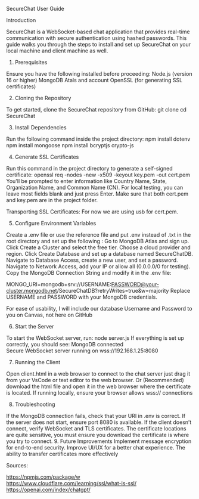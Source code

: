SecureChat User Guide




Introduction


SecureChat is a WebSocket-based chat application that provides real-time communication with secure authentication using hashed passwords. This guide walks you through the steps to install and set up SecureChat on your local machine and client machine as well.
1. Prerequisites


Ensure you have the following installed before proceeding:
Node.js (version 16 or higher)
MongoDB Atals and account
OpenSSL (for generating SSL certificates)

2. Cloning the Repository


To get started, clone the SecureChat repository from GitHub:
   git clone 
   cd SecureChat

3. Install Dependencies


Run the following command inside the project directory:
    npm install dotenv
    npm install mongoose
    npm install bcryptjs crypto-js

4. Generate SSL Certificates


Run this command in the project directory to generate a self-signed certificate:
openssl req -nodes -new -x509 -keyout key.pem -out cert.pem
You'll be prompted to enter information like Country Name, State, Organization Name, and Common Name (CN). For local testing, you can leave most fields blank and just press Enter.
Make sure that both cert.pem and key.pem are in the project folder.

Transporting SSL Certificates:
For now we are using usb for cert.pem.


5. Configure Environment Variables


Create a .env file or use the reference file and put .env instead of .txt in the root directory and set up the following :
Go to MongoDB Atlas and sign up.
Click Create a Cluster and select the free tier.
Choose a cloud provider and region.
Click Create Database and set up a database named SecureChatDB.
Navigate to Database Access, create a new user, and set a password.
Navigate to Network Access, add your IP or allow all (0.0.0.0/0 for testing).
Copy the MongoDB Connection String and modify it in the .env file:

 MONGO_URI=mongodb+srv://USERNAME:PASSWORD@your-cluster.mongodb.net/SecureChatDB?retryWrites=true&w=majority
Replace USERNAME and PASSWORD with your MongoDB credentials.


For ease of usability, I will include our database Username and Password to you on Canvas, not here on GitHub



6. Start the Server


To start the WebSocket server, run:
node server.js
If everything is set up correctly, you should see:
MongoDB connected  
Secure WebSocket server running on wss://192.168.1.25:8080


7. Running the Client


Open client.html in a web browser to connect to the chat server just drag it from your VsCode or text editor to the web browser. Or (Recommended) download the html file and open it in the web browser where the certificate is located.  If running locally, ensure your browser allows wss:// connections


8. Troubleshooting

If the MongoDB connection fails, check that your URI in .env is correct.
If the server does not start, ensure port 8080 is available.
If the client doesn’t connect, verify WebSocket and TLS certificates. The certificate locations are quite sensitive, you must ensure you download the certificate is where you try to connect.
9. Future Improvements
Implement message encryption for end-to-end security.
Improve UI/UX for a better chat experience.
The ability to transfer certificates more effectively

Sources: 

https://npmjs.com/package/w
https://www.cloudflare.com/learning/ssl/what-is-ssl/
https://openai.com/index/chatgpt/
